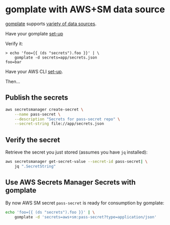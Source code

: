 # gomplate with AWS+SM data source

[gomplate](https://github.com/hairyhenderson/gomplate) supports
[variety of data sources](https://github.com/hairyhenderson/gomplate/blob/main/docs/content/datasources.md).

Have your gomplate
[set-up](https://asokolsky.github.io/apps/gomplate.html)

Verify it:

```
> echo 'foo={{ (ds "secrets").foo }}' | \
    gomplate -d secrets=app/secrets.json
foo=bar
```

Have your AWS CLI
[set-up](https://asokolsky.github.io/aws/cli.html#install).

Then...

## Publish the secrets

```sh
aws secretsmanager create-secret \
    --name pass-secret \
    --description "Secrets for pass-secret repo" \
    --secret-string file://app/secrets.json
```

## Verify the secret

Retrieve the secret you just stored (assumes you have `jq` installed):
```sh
aws secretsmanager get-secret-value --secret-id pass-secret| \
    jq ".SecretString"
```

## Use AWS Secrets Manager Secrets with gomplate

By now AWS SM secret `pass-secret` is ready for consumption by gomplate:

```sh
echo 'foo={{ (ds "secrets").foo }}' | \
    gomplate -d 'secrets=aws+sm:pass-secret?type=application/json'
```
